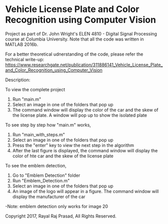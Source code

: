 # Vehicle License Plate and Color Recognition using Computer Vision

Project as part of Dr. John Wright's ELEN 4810 - Digital Signal Processing course at Columbia University. Note that all the code was written in MATLAB 2016b.

For a better theoretical udnerstanding of the code, please refer the technical write-up:
https://www.researchgate.net/publication/311886141_Vehicle_License_Plate_and_Color_Recognition_using_Computer_Vision

Description:

To view the complete project
1) Run "main.m"
2) Select an image in one of the folders that pop up
3) The command window will display the color of the car and the skew of the license plate. A window will pop up to show the isolated plate

To see step by step how "main.m" works,
1) Run "main_with_steps.m"
2) Select an image in one of the folders that pop up
3) Press the "enter" key to view the next step in the algorithm
4) After the last figure is displayed, the command window will display the color of hte car and the skew of the license plate

To see the emblem detection,
1) Go to "Emblem Detection" folder
2) Run "Emblem_Detection.m"
3) Select an image in one of the folders that pop up
4) An image of the logo will appear in a figure. The command window will display the manufacturer of the car

-Note: emblem detection only works for image 20

Copyright 2017, Rayal Raj Prasad, All Rights Reserved.
